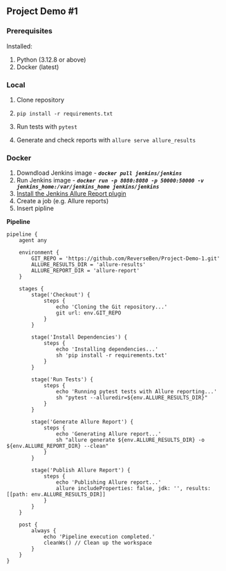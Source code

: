 ## **Project Demo #1**

### **Prerequisites**

 Installed:

1. Python (3.12.8 or above)
2. Docker (latest)

### **Local**

1. Clone repository

2. `pip install -r requirements.txt `

3. Run tests with `pytest`

4. Generate and check reports with `allure serve allure_results`

### **Docker**

1. Downdload Jenkins image - ***`docker pull jenkins/jenkins`***
2. Run Jenkins image -  ***`docker run -p 8080:8080 -p 50000:50000 -v jenkins_home:/var/jenkins_home jenkins/jenkins`***
3. [Install the Jenkins Allure Report plugin](https://allurereport.org/docs/integrations-jenkins/)  
4. Create a job (e.g. Allure reports)
5. Insert pipline

**Pipeline**

```
pipeline {
    agent any

    environment {
        GIT_REPO = 'https://github.com/ReverseBen/Project-Demo-1.git'
        ALLURE_RESULTS_DIR = 'allure-results'
        ALLURE_REPORT_DIR = 'allure-report'
    }

    stages {
        stage('Checkout') {
            steps {
                echo 'Cloning the Git repository...'
                git url: env.GIT_REPO
            }
        }

        stage('Install Dependencies') {
            steps {
                echo 'Installing dependencies...'
                sh 'pip install -r requirements.txt'
            }
        }

        stage('Run Tests') {
            steps {
                echo 'Running pytest tests with Allure reporting...'
                sh "pytest --alluredir=${env.ALLURE_RESULTS_DIR}"
            }
        }

        stage('Generate Allure Report') {
            steps {
                echo 'Generating Allure report...'
                sh "allure generate ${env.ALLURE_RESULTS_DIR} -o ${env.ALLURE_REPORT_DIR} --clean"
            }
        }

        stage('Publish Allure Report') {
            steps {
                echo 'Publishing Allure report...'
                allure includeProperties: false, jdk: '', results: [[path: env.ALLURE_RESULTS_DIR]]
            }
        }
    }

    post {
        always {
            echo 'Pipeline execution completed.'
            cleanWs() // Clean up the workspace
        }
    }
}
```

